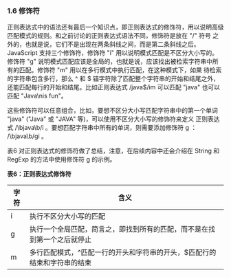 ### 1.6 修饰符

正则表达式中的语法还有最后一个知识点，即正则表达式的修饰符，用以说明高级匹配模式的规则。和之前讨论的正则表达式语法不同，修饰符是放在 "/" 符号
之外的，也就是说，它们不是出现在两条斜线之间，而是第二条斜线之后。JavaScript 支持三个修饰符，修饰符 "i" 用以说明模式匹配是不区分大小写的。
修饰符 "g" 说明模式匹配应该是全局的，也就是说，应该找出被检索字符串中所有的匹配。修饰符 "m" 用以在多行模式中执行匹配，在这种模式下，如果
待检索的字符串包含多行，那么 ^ 和 $ 锚字符除了匹配整个字符串的开始和结尾之外，还能匹配每行的开始和结尾。比如正则表达式 /java$/im 可以匹配
"java" 也可以匹配 "Java\nis fun"。

这些修饰符可以任意组合，比如，要想不区分大小写匹配字符串中的第一个单词 "java" ("Java" 或 "JAVA" 等)，可以使用不区分大小写的修饰符来定义
正则表达式 /\bjava\b/i 。要想匹配字符串中所有的单词，则需要添加修饰符 g ： /\bjava\b/gi 。

表6 对正则表达式的修饰符做了总结，注意，在后续内容中还会介绍在 String 和 RegExp 的方法中使用修饰符 g 的示例。

**表6：正则表达式修饰符**

<table>
	<thead>
		<tr><th>字符</th><th>含义</th></tr>
	</thead>
	<tbody>
		<tr><td>i</td><td>执行不区分大小写的匹配</td></tr>
		<tr><td>g</td><td>执行一个全局匹配，简言之，即找到所有的匹配，而不是在找到第一个之后就停止</td></tr>
		<tr><td>m</td><td>多行匹配模式，^匹配一行的开头和字符串的开头，$匹配行的结束和字符串的结束</td></tr>
	</tbody>
</table>